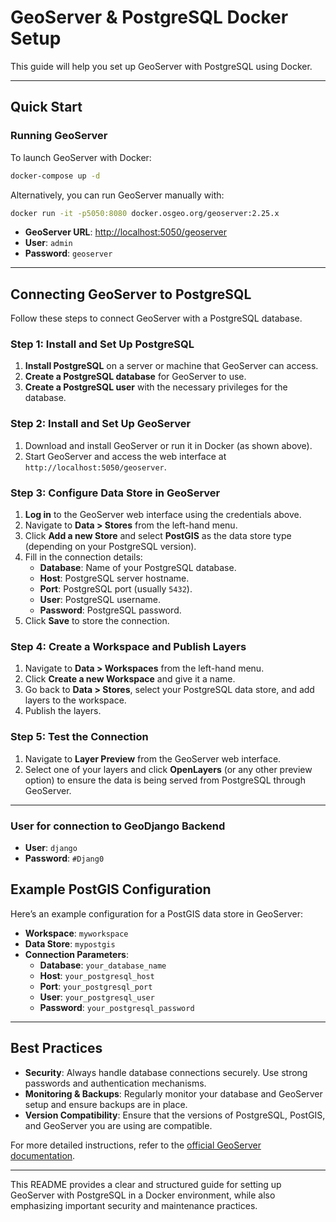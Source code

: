 # GeoServer & PostgreSQL Docker Setup

This guide will help you set up GeoServer with PostgreSQL using Docker.

---

## Quick Start

### Running GeoServer

To launch GeoServer with Docker:

```bash
docker-compose up -d
```

Alternatively, you can run GeoServer manually with:

```bash
docker run -it -p5050:8080 docker.osgeo.org/geoserver:2.25.x
```

- **GeoServer URL**: [http://localhost:5050/geoserver](http://localhost:5050/geoserver)
- **User**: `admin`
- **Password**: `geoserver`

---

## Connecting GeoServer to PostgreSQL

Follow these steps to connect GeoServer with a PostgreSQL database.

### Step 1: Install and Set Up PostgreSQL

1. **Install PostgreSQL** on a server or machine that GeoServer can access.
2. **Create a PostgreSQL database** for GeoServer to use.
3. **Create a PostgreSQL user** with the necessary privileges for the database.

### Step 2: Install and Set Up GeoServer

1. Download and install GeoServer or run it in Docker (as shown above).
2. Start GeoServer and access the web interface at `http://localhost:5050/geoserver`.

### Step 3: Configure Data Store in GeoServer

1. **Log in** to the GeoServer web interface using the credentials above.
2. Navigate to **Data > Stores** from the left-hand menu.
3. Click **Add a new Store** and select **PostGIS** as the data store type (depending on your PostgreSQL version).
4. Fill in the connection details:
   - **Database**: Name of your PostgreSQL database.
   - **Host**: PostgreSQL server hostname.
   - **Port**: PostgreSQL port (usually `5432`).
   - **User**: PostgreSQL username.
   - **Password**: PostgreSQL password.
5. Click **Save** to store the connection.

### Step 4: Create a Workspace and Publish Layers

1. Navigate to **Data > Workspaces** from the left-hand menu.
2. Click **Create a new Workspace** and give it a name.
3. Go back to **Data > Stores**, select your PostgreSQL data store, and add layers to the workspace.
4. Publish the layers.

### Step 5: Test the Connection

1. Navigate to **Layer Preview** from the GeoServer web interface.
2. Select one of your layers and click **OpenLayers** (or any other preview option) to ensure the data is being served from PostgreSQL through GeoServer.

---

### User for connection to GeoDjango Backend

- **User**: `django`
- **Password**: `#Djang0`

## Example PostGIS Configuration

Here’s an example configuration for a PostGIS data store in GeoServer:

- **Workspace**: `myworkspace`
- **Data Store**: `mypostgis`
- **Connection Parameters**:
  - **Database**: `your_database_name`
  - **Host**: `your_postgresql_host`
  - **Port**: `your_postgresql_port`
  - **User**: `your_postgresql_user`
  - **Password**: `your_postgresql_password`

---

## Best Practices

- **Security**: Always handle database connections securely. Use strong passwords and authentication mechanisms.
- **Monitoring & Backups**: Regularly monitor your database and GeoServer setup and ensure backups are in place.
- **Version Compatibility**: Ensure that the versions of PostgreSQL, PostGIS, and GeoServer you are using are compatible.

For more detailed instructions, refer to the [official GeoServer documentation](https://docs.geoserver.org/main/en/user/installation/docker.html).

---

This README provides a clear and structured guide for setting up GeoServer with PostgreSQL in a Docker environment, while also emphasizing important security and maintenance practices.

